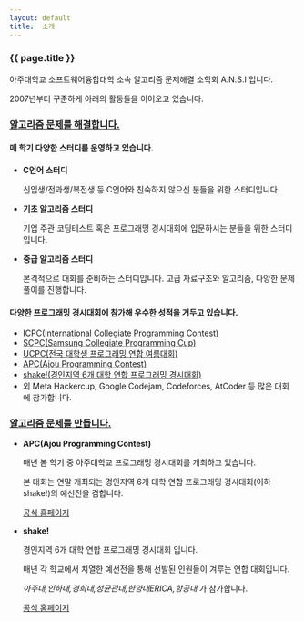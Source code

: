 ```yaml
---
layout: default
title:  소개
---
```


### {{ page.title }}

아주대학교 소프트웨어융합대학 소속 알고리즘 문제해결 소학회 A.N.S.I 입니다.

2007년부터 꾸준하게 아래의 활동들을 이어오고 있습니다.


### <U>알고리즘 문제를 해결합니다.</U>

#### 매 학기 다양한 스터디를 운영하고 있습니다.

- **C언어 스터디**
    
    신입생/전과생/복전생 등 C언어와 친숙하지 않으신 분들을 위한 스터디입니다.
- **기초 알고리즘 스터디**

    기업 주관 코딩테스트 혹은 프로그래밍 경시대회에 입문하시는 분들을 위한 스터디입니다.
- **중급 알고리즘 스터디**

    본격적으로 대회를 준비하는 스터디입니다. 고급 자료구조와 알고리즘, 다양한 문제 풀이를 진행합니다.

#### 다양한 프로그래밍 경시대회에 참가해 우수한 성적을 거두고 있습니다.

- [ICPC(International Collegiate Programming Contest)](https://icpc.global/)
- [SCPC(Samsung Collegiate Programming Cup)](https://research.samsung.com/scpc)
- [UCPC(전국 대학생 프로그래밍 연합 여름대회)](https://ucpc.me/)
- [APC(Ajou Programming Contest)](https://shake.codes/apc)
- [shake!(경인지역 6개 대학 연합 프로그래밍 경시대회)](https://shake.codes/)
- 외 Meta Hackercup, Google Codejam, Codeforces, AtCoder 등 많은 대회에 참가합니다.


### <U>알고리즘 문제를 만듭니다.</U>
- **APC(Ajou Programming Contest)**

    매년 봄 학기 중 아주대학교 프로그래밍 경시대회를 개최하고 있습니다.

    본 대회는 연말 개최되는 경인지역 6개 대학 연합 프로그래밍 경시대회(이하 shake!)의 예선전을 겸합니다.

    [공식 홈페이지](https://shake.codes/apc)

- **shake!**

    경인지역 6개 대학 연합 프로그래밍 경시대회 입니다.

    매년 각 학교에서 치열한 예선전을 통해 선발된 인원들이 겨루는 연합 대회입니다.
    
    *아주대,인하대,경희대,성균관대,한양대ERICA,항공대* 가 참가합니다.

    [공식 홈페이지](https://shake.codes/)
